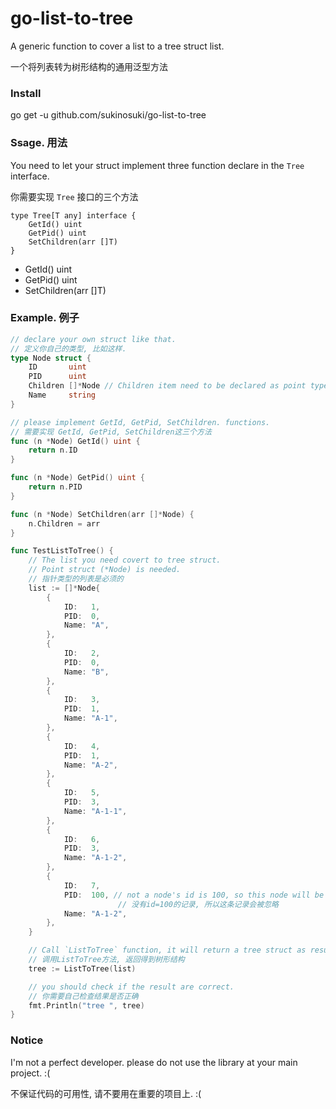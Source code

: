 # go-list-to-tree

A generic function to cover a list to a tree struct list.

一个将列表转为树形结构的通用泛型方法

### Install

go get -u github.com/sukinosuki/go-list-to-tree

### Ssage. 用法

You need to let your struct implement three function declare in the `Tree` interface.

你需要实现 `Tree` 接口的三个方法

```golang
type Tree[T any] interface {
	GetId() uint
	GetPid() uint
	SetChildren(arr []T)
}
```

- GetId() uint
- GetPid() uint
- SetChildren(arr []T)

### Example. 例子

```go
// declare your own struct like that.
// 定义你自己的类型, 比如这样.
type Node struct {
	ID       uint
	PID      uint
	Children []*Node // Children item need to be declared as point type.(children元素需要定义为指针类型)
	Name     string
}

// please implement GetId, GetPid, SetChildren. functions.
// 需要实现 GetId, GetPid, SetChildren这三个方法
func (n *Node) GetId() uint {
	return n.ID
}

func (n *Node) GetPid() uint {
	return n.PID
}

func (n *Node) SetChildren(arr []*Node) {
	n.Children = arr
}

func TestListToTree() {
	// The list you need covert to tree struct.
	// Point struct (*Node) is needed.
	// 指针类型的列表是必须的
	list := []*Node{
		{
			ID:   1,
			PID:  0,
			Name: "A",
		},
		{
			ID:   2,
			PID:  0,
			Name: "B",
		},
		{
			ID:   3,
			PID:  1,
			Name: "A-1",
		},
		{
			ID:   4,
			PID:  1,
			Name: "A-2",
		},
		{
			ID:   5,
			PID:  3,
			Name: "A-1-1",
		},
		{
			ID:   6,
			PID:  3,
			Name: "A-1-2",
		},
		{
			ID:   7,
			PID:  100, // not a node's id is 100, so this node will be ignored in result tree.(
			            // 没有id=100的记录, 所以这条记录会被忽略
			Name: "A-1-2",
		},
	}

	// Call `ListToTree` function, it will return a tree struct as result.  
    // 调用ListToTree方法, 返回得到树形结构
	tree := ListToTree(list)

	// you should check if the result are correct.
	// 你需要自己检查结果是否正确
	fmt.Println("tree ", tree)
}

```

### Notice

I'm not a perfect developer. please do not use the library at your main project. :(

不保证代码的可用性, 请不要用在重要的项目上. :( 